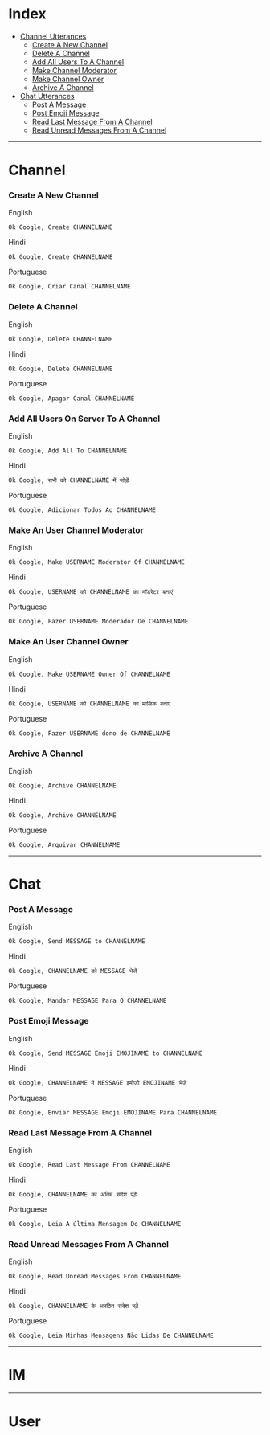 # Index
* [Channel Utterances](#channel)
    * [Create A New Channel](#create-a-new-channel)
    * [Delete A Channel](#delete-a-channel)
    * [Add All Users To A Channel](#add-all-users-on-server-to-a-channel)
    * [Make Channel Moderator](#make-an-user-channel-moderator)
    * [Make Channel Owner](#make-an-user-channel-owner)
    * [Archive A Channel](#archive-a-channel)
* [Chat Utterances](#chat)
    * [Post A Message](#post-a-message)
    * [Post Emoji Message](#post-emoji-message)
    * [Read Last Message From A Channel](#read-last-message-from-a-channel)
    * [Read Unread Messages From A Channel](#read-unread-messages-from-a-channel)

***

# Channel

### Create A New Channel

English

```
Ok Google, Create CHANNELNAME
```

Hindi

```
Ok Google, Create CHANNELNAME
```

Portuguese

```
Ok Google, Criar Canal CHANNELNAME
```

### Delete A Channel

English

```
Ok Google, Delete CHANNELNAME
```

Hindi

```
Ok Google, Delete CHANNELNAME
```

Portuguese

```
Ok Google, Apagar Canal CHANNELNAME
```

### Add All Users On Server To A Channel

English

```
Ok Google, Add All To CHANNELNAME
```

Hindi

```
Ok Google, सभी को CHANNELNAME में जोड़ें
```

Portuguese

```
Ok Google, Adicionar Todos Ao CHANNELNAME
```

### Make An User Channel Moderator

English

```
Ok Google, Make USERNAME Moderator Of CHANNELNAME
```

Hindi

```
Ok Google, USERNAME को CHANNELNAME का मॉडरेटर बनाएं
```

Portuguese

```
Ok Google, Fazer USERNAME Moderador De CHANNELNAME
```

### Make An User Channel Owner

English

```
Ok Google, Make USERNAME Owner Of CHANNELNAME
```

Hindi

```
Ok Google, USERNAME को CHANNELNAME का मालिक बनाएं
```

Portuguese

```
Ok Google, Fazer USERNAME dono de CHANNELNAME
```

### Archive A Channel

English

```
Ok Google, Archive CHANNELNAME
```

Hindi

```
Ok Google, Archive CHANNELNAME
```

Portuguese

```
Ok Google, Arquivar CHANNELNAME
```
***

# Chat

### Post A Message

English

```
Ok Google, Send MESSAGE to CHANNELNAME
```

Hindi

```
Ok Google, CHANNELNAME को MESSAGE भेजें
```

Portuguese

```
Ok Google, Mandar MESSAGE Para O CHANNELNAME
```

### Post Emoji Message

English

```
Ok Google, Send MESSAGE Emoji EMOJINAME to CHANNELNAME
```

Hindi

```
Ok Google, CHANNELNAME में MESSAGE इमोजी EMOJINAME भेजें
```

Portuguese

```
Ok Google, Enviar MESSAGE Emoji EMOJINAME Para CHANNELNAME
```

### Read Last Message From A Channel

English

```
Ok Google, Read Last Message From CHANNELNAME
```

Hindi

```
Ok Google, CHANNELNAME का अंतिम संदेश पढ़ें
```

Portuguese

```
Ok Google, Leia A última Mensagem Do CHANNELNAME
```

### Read Unread Messages From A Channel

English

```
Ok Google, Read Unread Messages From CHANNELNAME
```

Hindi

```
Ok Google, CHANNELNAME के अपठित संदेश पढ़ें
```

Portuguese

```
Ok Google, Leia Minhas Mensagens Não Lidas De CHANNELNAME
```
***

# IM

***

# User
